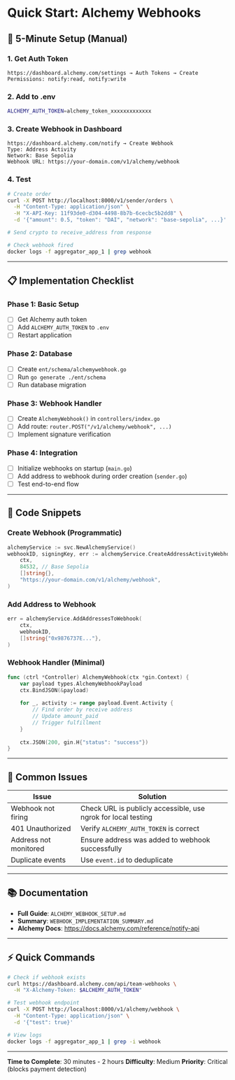 # Quick Start: Alchemy Webhooks

## 🚀 5-Minute Setup (Manual)

### 1. Get Auth Token
```
https://dashboard.alchemy.com/settings → Auth Tokens → Create
Permissions: notify:read, notify:write
```

### 2. Add to .env
```bash
ALCHEMY_AUTH_TOKEN=alchemy_token_xxxxxxxxxxxxx
```

### 3. Create Webhook in Dashboard
```
https://dashboard.alchemy.com/notify → Create Webhook
Type: Address Activity
Network: Base Sepolia
Webhook URL: https://your-domain.com/v1/alchemy/webhook
```

### 4. Test
```bash
# Create order
curl -X POST http://localhost:8000/v1/sender/orders \
  -H "Content-Type: application/json" \
  -H "X-API-Key: 11f93de0-d304-4498-8b7b-6cecbc5b2dd8" \
  -d '{"amount": 0.5, "token": "DAI", "network": "base-sepolia", ...}'

# Send crypto to receive_address from response

# Check webhook fired
docker logs -f aggregator_app_1 | grep webhook
```

---

## 📋 Implementation Checklist

### Phase 1: Basic Setup
- [ ] Get Alchemy auth token
- [ ] Add `ALCHEMY_AUTH_TOKEN` to `.env`
- [ ] Restart application

### Phase 2: Database
- [ ] Create `ent/schema/alchemywebhook.go`
- [ ] Run `go generate ./ent/schema`
- [ ] Run database migration

### Phase 3: Webhook Handler
- [ ] Create `AlchemyWebhook()` in `controllers/index.go`
- [ ] Add route: `router.POST("/v1/alchemy/webhook", ...)`
- [ ] Implement signature verification

### Phase 4: Integration
- [ ] Initialize webhooks on startup (`main.go`)
- [ ] Add address to webhook during order creation (`sender.go`)
- [ ] Test end-to-end flow

---

## 🔧 Code Snippets

### Create Webhook (Programmatic)
```go
alchemyService := svc.NewAlchemyService()
webhookID, signingKey, err := alchemyService.CreateAddressActivityWebhook(
    ctx,
    84532, // Base Sepolia
    []string{},
    "https://your-domain.com/v1/alchemy/webhook",
)
```

### Add Address to Webhook
```go
err = alchemyService.AddAddressesToWebhook(
    ctx,
    webhookID,
    []string{"0x9876737E..."},
)
```

### Webhook Handler (Minimal)
```go
func (ctrl *Controller) AlchemyWebhook(ctx *gin.Context) {
    var payload types.AlchemyWebhookPayload
    ctx.BindJSON(&payload)
    
    for _, activity := range payload.Event.Activity {
        // Find order by receive address
        // Update amount_paid
        // Trigger fulfillment
    }
    
    ctx.JSON(200, gin.H{"status": "success"})
}
```

---

## 🐛 Common Issues

| Issue | Solution |
|-------|----------|
| Webhook not firing | Check URL is publicly accessible, use ngrok for local testing |
| 401 Unauthorized | Verify `ALCHEMY_AUTH_TOKEN` is correct |
| Address not monitored | Ensure address was added to webhook successfully |
| Duplicate events | Use `event.id` to deduplicate |

---

## 📚 Documentation

- **Full Guide**: `ALCHEMY_WEBHOOK_SETUP.md`
- **Summary**: `WEBHOOK_IMPLEMENTATION_SUMMARY.md`
- **Alchemy Docs**: https://docs.alchemy.com/reference/notify-api

---

## ⚡ Quick Commands

```bash
# Check if webhook exists
curl https://dashboard.alchemy.com/api/team-webhooks \
  -H "X-Alchemy-Token: $ALCHEMY_AUTH_TOKEN"

# Test webhook endpoint
curl -X POST http://localhost:8000/v1/alchemy/webhook \
  -H "Content-Type: application/json" \
  -d '{"test": true}'

# View logs
docker logs -f aggregator_app_1 | grep -i webhook
```

---

**Time to Complete**: 30 minutes - 2 hours
**Difficulty**: Medium
**Priority**: Critical (blocks payment detection)
